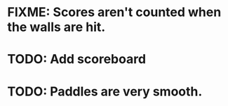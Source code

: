 # FIXME: Scores aren't counted when the walls are hit.
# TODO: Add scoreboard
# TODO: Paddles are very smooth.
